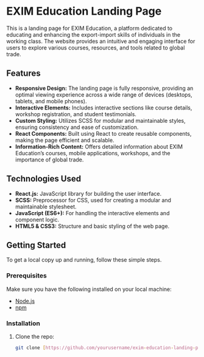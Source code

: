 # EXIM Education Landing Page

This is a landing page for EXIM Education, a platform dedicated to educating and enhancing the export-import skills of individuals in the working class. The website provides an intuitive and engaging interface for users to explore various courses, resources, and tools related to global trade.

## Features

- **Responsive Design:** The landing page is fully responsive, providing an optimal viewing experience across a wide range of devices (desktops, tablets, and mobile phones).
- **Interactive Elements:** Includes interactive sections like course details, workshop registration, and student testimonials.
- **Custom Styling:** Utilizes SCSS for modular and maintainable styles, ensuring consistency and ease of customization.
- **React Components:** Built using React to create reusable components, making the page efficient and scalable.
- **Information-Rich Content:** Offers detailed information about EXIM Education’s courses, mobile applications, workshops, and the importance of global trade.

## Technologies Used

- **React.js:** JavaScript library for building the user interface.
- **SCSS:** Preprocessor for CSS, used for creating a modular and maintainable stylesheet.
- **JavaScript (ES6+):** For handling the interactive elements and component logic.
- **HTML5 & CSS3:** Structure and basic styling of the web page.
  
## Getting Started

To get a local copy up and running, follow these simple steps.

### Prerequisites

Make sure you have the following installed on your local machine:

- [Node.js](https://nodejs.org/)
- [npm](https://www.npmjs.com/)

### Installation

1. Clone the repo:
   ```bash
   git clone [https://github.com/yourusername/exim-education-landing-page.git](https://github.com/anujbhatt-dev/exim_v2.git)
